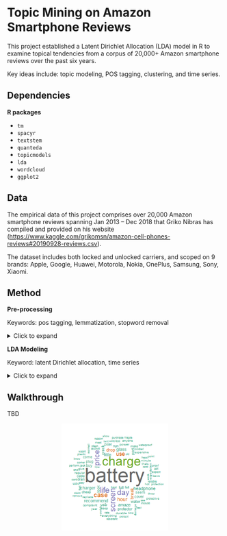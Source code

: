 # Topic Mining on Amazon Smartphone Reviews

This project established a Latent Dirichlet Allocation (LDA) model in R to examine topical tendencies from a corpus of 20,000+ Amazon smartphone reviews over the past six years. 

Key ideas include: topic modeling, POS tagging, clustering, and time series.


## Dependencies

**R packages**
- `tm` 
- `spacyr`
- `textstem`
- `quanteda`
- `topicmodels` 
- `lda` 
- `wordcloud`
- `ggplot2`


## Data

The empirical data of this project comprises over 20,000 Amazon smartphone reviews spanning Jan 2013 – Dec 2018 that Griko Nibras has compiled and provided on his website (https://www.kaggle.com/grikomsn/amazon-cell-phones-reviews#20190928-reviews.csv). 

The dataset includes both locked and unlocked carriers, and scoped on 9 brands: Apple, Google, Huawei, Motorola, Nokia, OnePlus, Samsung, Sony, Xiaomi.

## Method

**Pre-processing**

Keywords: pos tagging, lemmatization, stopword removal

<details>
  <summary>Click to expand</summary>
  
*Lemmatization* The tokens in the corpus were lemmatized and converted to lower case in order to reduce the inflectional forms from each word to a common base or root.

*Stopword Removal.* Although creating a document-feature matrix is completely automatic, we can control the output by pre-processing the corpus. It is standard practice to remove common syntactical stopwords (such as *the* and *of*) and tokens associated with our search terms (such as *mobile* and *phone*). These words occur so frequently, and with such regularity in all documents, that they overwhelm topical variability. To avoid this situation, we used `quanteda` package in R to remove stopwords and search terms. 

*Non-Standard Word Removal.* It was determined that standard stopword removal is not sufficient for this corpus. Smartphone reviews have properties that differ from the scientific journals and news articles typically used in topic modeling. Most obviously different is the use of series and version labels for electronic products. For example, in "Moto Z Droid version XT1635", the phrases "Z Droid" and "XT1635" do not hold any semantic meaning. They are tantamount to proper nouns for a particular Motorola release. These words are not useful in detecting meaningful topics in our data. Therefore, we used POS tagger in `spacyr` to identify word types and eliminate all non-standard dictionary words from the corpus. That helped us reduce runtime while still having good results.
</details>

**LDA Modeling**

Keyword: latent Dirichlet allocation, time series

<details>
  <summary>Click to expand</summary>
  
The main objective of this project is to analyze topical tendencies of Amazon smartphone reviews. The simplest approach is to count tokens. But if we use word counts to draw conclusions about the topical trending across different reviewers and time frames, we risk making mistakes because words are variable and ambiguous. Variability arises because reviewers often have a choice of several synonyms. In order to make claims about topical tendencies, we would have to summarize the results of hundreds of word associations, which is quite onerous. Ambiguity adds further complications: if we count the occurrence of a single word, we may unwittingly conflate multiple meanings of that word (i.e. “pixel” as a picture element and “pixel” as a Google smartphone).

Statistical topic models, such as Latent Dirichlet Allocation (LDA), use contextual clues to group related words and distinguish between uses of ambiguous words. The model employs the "bag of words" approach to text analysis. That is, it assumes a document is generated by picking a set of k topics and then for each topic picking a set of words. There is an important parameter that must be specified upfront: k, the number of topics that the algorithm should use to classify documents. Small k tends to result in topics of a broad and general nature; larger k is usually associated with more focused topics and slower computation. There is a tradeoff between accuracy and efficiency. After much trial and error, it was determined that k=8 yielded the most semantically meaningful results in a reasonble runtime. 

The topic model will contribute to this project in two ways. Firstly, the model reduces the dimensionality of the corpus by assigning each word to one (or more than one) of the eight clusters or topics. This level of complexity is rich enough to express much of the variability of the corpus, but small enough to be interpreted by humans. Secondly, the model is able to identify the primary topic in each document. When linked with time series data, the model offers a way of exploring macro scale topic trend over time.
</details>


## Walkthrough

TBD

<p align="center">
  <img src="/plot/topic1-wordcloud.png" width="250">
</p>

